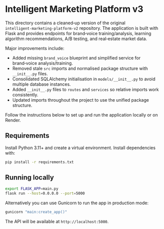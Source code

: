 # Intelligent Marketing Platform v3

This directory contains a cleaned‑up version of the original `intelligent‑marketing‑platform‑v2` repository.  The application is built with Flask and provides endpoints for brand‑voice training/analysis, learning algorithm recommendations, A/B testing, and real‑estate market data.

Major improvements include:

* Added missing `brand_voice` blueprint and simplified service for brand‑voice analysis/training.
* Removed stale `src` imports and normalised package structure with `__init__.py` files.
* Consolidated SQLAlchemy initialisation in `models/__init__.py` to avoid multiple database instances.
* Added `__init__.py` files to `routes` and `services` so relative imports work consistently.
* Updated imports throughout the project to use the unified package structure.

Follow the instructions below to set up and run the application locally or on Render.

## Requirements

Install Python 3.11+ and create a virtual environment.  Install dependencies with:

```bash
pip install -r requirements.txt
```

## Running locally

```bash
export FLASK_APP=main.py
flask run --host=0.0.0.0 --port=5000
```

Alternatively you can use Gunicorn to run the app in production mode:

```bash
gunicorn "main:create_app()"
```

The API will be available at `http://localhost:5000`.

